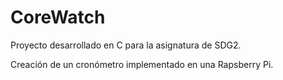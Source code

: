 # CoreWatch

Proyecto desarrollado en C para la asignatura de SDG2.

Creación de un cronómetro implementado en una Rapsberry Pi.